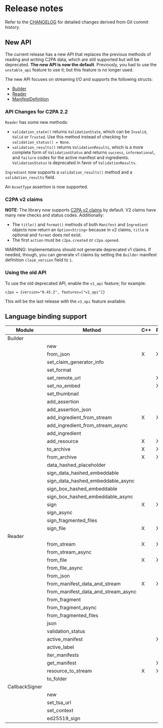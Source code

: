 # Release notes

Refer to the [CHANGELOG](https://github.com/contentauth/c2pa-rs/blob/main/CHANGELOG.md) for detailed changes derived from Git commit history.

## New API 

The current release has a new API that replaces the previous methods of reading and writing C2PA data, which are still supported but will be deprecated.  **The new API is now the default**.  Previously, you had to use the `unstable_api` feature to use it; but this feature is no longer used.

The new API focuses on streaming I/O and supports the following structs:
- [Builder](https://docs.rs/c2pa/latest/c2pa/struct.Builder.html)
- [Reader](https://docs.rs/c2pa/latest/c2pa/struct.Reader.html)
- [ManifestDefinition](https://docs.rs/c2pa/latest/c2pa/struct.ManifestDefinition.html)

### API Changes for C2PA 2.2

`Reader` has some new methods: 
- `validation_state()` returns `ValidationState`, which can be `Invalid`, `Valid` or `Trusted`. Use this method instead of checking for `validation_status() = None`.
- `validation_results()` returns `ValidationResults`, which is a more complete form of `ValidationStatus` and returns `success`, `informational`, and `failure` codes for the active manifest and ingredients. `ValidationStatus` is deprecated in favor of `ValidationResults`.

`Ingredient` now supports a `validation_results()` method and a `validation_results` field.

An `AssetType` assertion is now supported.
<!-- Can we say more about this? ASK MAURICE -->

### C2PA v2 claims

**NOTE**: The library now supports [C2PA v2 claims](https://c2pa.org/specifications/specifications/2.2/specs/C2PA_Specification.html#_claims) by default. V2 claims have many new checks and status codes.  Additionally:

- The `title()` and `format()` methods of both `Manifest` and `Ingredient` objects now return an `Option<String>` because in v2 claims, `title` is optional and `format` does not exist.
- The first `action` must be `c2pa.created` or `c2pa.opened`. 

WARNING: Implementations should not generate deprecated v1 claims.  If needed, though, you can generate v1 claims by setting the `Builder` manifest definition `claim_version` field to `1`.

### Using the old API

To use the old deprecated API, enable the `v1_api` feature; for example:

```
c2pa = {version="0.45.2", features=["v1_api"]}
```

This will be the last release with the `v1_api` feature available.

## Language binding support

<!-- Not sure where this really belongs... -->

 | Module         | Method                             |  C++ | Python | WASM | Node  |
 | --------       | ---------------------------------- |----- | ------ | ---- | ----- |
 | Builder        |                                    |      |        |      |       |
 |                | new                                |      |        |      |       |          
 |                | from_json                          |   X  |   X    |   X  |       |
 |                | set_claim_generator_info           |      |        |      |       |  
 |                | set_format                         |      |        |      |       | 
 |                | set_remote_url                     |      |   X    |      |       | 
 |                | set_no_embed                       |      |   X    |      |       | 
 |                | set_thumbnail                      |      |        |      |       | 
 |                | add_assertion                      |      |        |      |       | 
 |                | add_assertion_json                 |      |        |      |       | 
 |                | add_ingredient_from_stream         |   X  |    X   |      |       | 
 |                | add_ingredient_from_stream_async   |      |        |      |       | 
 |                | add_ingredient                     |      |        |      |       | 
 |                | add_resource                       |   X  |    X   |      |       | 
 |                | to_archive                         |   X  |    X   |      |       | 
 |                | from_archive                       |   X  |    X   |      |       | 
 |                | data_hashed_placeholder            |      |        |      |       | 
 |                | sign_data_hashed_embeddable        |      |        |      |       | 
 |                | sign_data_hashed_embeddable_async  |      |        |      |       | 
 |                | sign_box_hashed_embeddable         |      |        |      |       | 
 |                | sign_box_hashed_embeddable_async   |      |        |      |       | 
 |                | sign                               |   X  |    X   |      |       | 
 |                | sign_async                         |      |        |      |       | 
 |                | sign_fragmented_files              |      |        |      |       | 
 |                | sign_file                          |   X  |    X   |      |       | 
 | Reader         |                                    |      |        |      |       | 
 |                | from_stream                        |   X  |    X   |      |       | 
 |                | from_stream_async                  |      |        |      |       | 
 |                | from_file                          |   X  |    X   |      |       | 
 |                | from_file_async                    |      |        |      |       | 
 |                | from_json                          |      |        |      |       | 
 |                | from_manifest_data_and_stream      |   X  |    X   |      |       | 
 |                | from_manifest_data_and_stream_async|      |        |      |       | 
 |                | from_fragment                      |      |        |      |       | 
 |                | from_fragment_async                |      |        |      |       | 
 |                | from_fragmented_files              |      |        |      |       | 
 |                | json                               |      |        |      |       | 
 |                | validation_status                  |      |        |      |       | 
 |                | active_manifest                    |      |    X   |      |       | 
 |                | active_label                       |      |        |      |       | 
 |                | iter_manifests                     |      |        |      |       | 
 |                | get_manifest                       |      |    X   |      |       | 
 |                | resource_to_stream                 |  X   |    X   |      |       | 
 |                | to_folder                          |      |        |      |       | 
 | CallbackSigner |                                    |      |        |      |       | 
 |                | new                                |      |        |      |       | 
 |                | set_tsa_url                        |      |        |      |       | 
 |                | set_context                        |      |        |      |       | 
 |                | ed25519_sign                       |      |        |      |       | 
